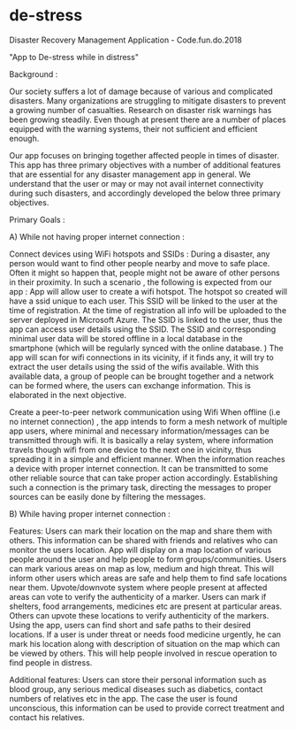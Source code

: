 # de-stress
Disaster Recovery Management Application - Code.fun.do.2018

"App to De-stress while in distress"

Background :

Our society suffers a lot of damage because of various and complicated disasters. Many organizations are struggling to mitigate disasters to prevent a growing number of casualties.
Research on disaster risk warnings has been growing steadily. Even though at  present there are a number of places equipped with the warning systems, their not sufficient and efficient enough.

Our app focuses on bringing together affected people in times of disaster. This app has three primary objectives with a number of additional features that are essential for any disaster management app in general. We understand that the user or may or may not avail internet connectivity during such disasters, and accordingly developed the below three primary objectives.

Primary Goals : 
 
A) While not having proper internet connection  : 


Connect devices using WiFi hotspots and SSIDs :
During a disaster, any person would want to find other people nearby and move to safe place. Often it might so happen that, people might not be aware of other persons in their proximity. In such a scenario , the following is expected from our app : 
App will allow user to create a wifi hotspot.
The hotspot so created will have a ssid unique to each user.
This SSID will be linked to the user at the time of registration. At the time of registration all info will be uploaded to the server deployed in Microsoft Azure. 
The SSID is linked to the user, thus the app can access user details using the SSID. The SSID and corresponding minimal user data will be stored offline in a local database in the smartphone (which will be regularly synced with the online database. )
The app will scan for wifi connections in its vicinity, if it finds any, it will try to extract the user details using the ssid of the wifis available.
With this available data, a group of people can be brought together and a network can be formed where, the users can exchange information. This is elaborated in the next objective.
 


Create a peer-to-peer network communication using Wifi 
When offline (i.e no internet connection) , the app intends to form a mesh network of multiple app users, where minimal and necessary information/messages can be transmitted through wifi. 
It is basically a relay system, where information travels though wifi from one device to the next one in vicinity, thus spreading it in a simple and efficient manner. 
When the information reaches a device with proper internet connection. It can be transmitted to some other reliable source that can take proper action accordingly.
Establishing such a connection is the primary task, directing the messages to proper sources can be easily done by filtering the messages.





B) While having proper internet connection :


Features:
Users can mark their location on the map and share them with others. This information can be shared with friends and relatives who can monitor the users location.
App will display on a map location of various people around the user and help people to form groups/communities.
Users can mark various areas on map as low, medium and high threat. This will inform other users which areas are safe and help them to find safe locations near them.
Upvote/downvote system where people present at affected areas can vote to verify the authenticity of a marker. Users can mark if shelters, food arrangements, medicines etc are present at particular areas. Others can upvote these locations to verify authenticity of the markers. 
Using the app, users can find short and safe paths to their desired locations.
If a user is under threat or needs food medicine urgently, he can mark his location along with description of situation on the map which can be viewed by others. This will help people involved in rescue operation to find people in distress.


Additional features:
Users can store their personal information such as blood group, any serious medical diseases such as diabetics, contact numbers of relatives etc in the app. The case the user is found unconscious, this information can be used to provide correct treatment and contact his relatives.

